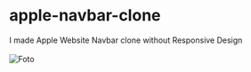 # apple-navbar-clone
I made Apple Website Navbar clone without Responsive Design
<br>
<br>
![Foto](https://i.ibb.co/kMKVDBC/Screenshot-31.png)
